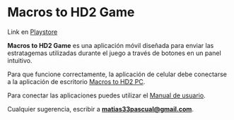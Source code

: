 # Macros to HD2 Game

Link en [Playstore](https://play.google.com/store/apps/details?id=com.macros.helldivers&hl=es_AR)

**Macros to HD2 Game** es una aplicación móvil diseñada para enviar las estratagemas utilizadas durante el juego a través de botones en un panel intuitivo.

Para que funcione correctamente, la aplicación de celular debe conectarse a la aplicación de escritorio [Macros to HD2 PC](https://github.com/matias33pascual/macros-to-helldivers-pc).

Para conectar las aplicaciones puedes utilizar el [Manual de usuario](https://sites.google.com/d/1wV6G_jgg0fkdAwXpqCNoDhmJfu0CHSRz/p/1F5WB34d2O7UOeURxEBLVzt9IqUOmI3kj/edit).

Cualquier sugerencia, escribir a **matias33pascual@gmail.com**.

